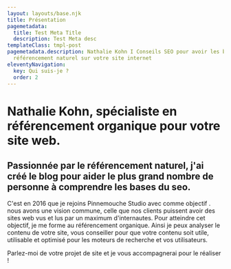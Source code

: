 ```yaml
---
layout: layouts/base.njk
title: Présentation
pagemetadata:
  title: Test Meta Title
  description: Test Meta desc
templateClass: tmpl-post
pagemetadata.description: Nathalie Kohn I Conseils SEO pour avoir les bases du
  référencement naturel sur votre site internet
eleventyNavigation:
  key: Qui suis-je ?
  order: 2
---
```

# N﻿athalie Kohn, spécialiste en référencement organique pour votre site web.

## Passionnée par le référencement naturel, j'ai créé le blog pour aider le plus grand nombre de personne à comprendre les bases du seo.

C'est en 2016 que je rejoins Pinnemouche Studio avec comme objectif . nous avons une vision commune, celle que nos clients puissent avoir des sites web vus et lus par un maximum d'internautes. Pour atteindre cet objectif, je me forme au référencement organique. Ainsi je peux analyser le contenu de votre site, vous conseiller pour que votre contenu soit utile, utilisable et optimisé pour les moteurs de recherche et vos utilisateurs.

Parlez-moi de votre projet de site et je vous accompagnerai pour le réaliser !